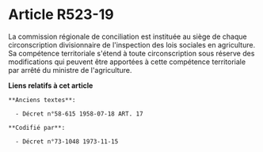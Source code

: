 # Article R523-19

La commission régionale de conciliation est instituée au siège de chaque circonscription divisionnaire de l'inspection des
lois sociales en agriculture. Sa compétence territoriale s'étend à toute circonscription sous réserve des modifications qui
peuvent être apportées à cette compétence territoriale par arrêté du ministre de l'agriculture.

**Liens relatifs à cet article**

	**Anciens textes**:

	  - Décret n°58-615 1958-07-18 ART. 17

	**Codifié par**:

	  - Décret n°73-1048 1973-11-15
